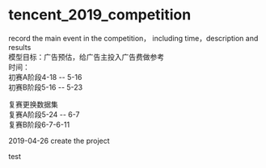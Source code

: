 # tencent_2019_competition
record the main event in the competition， including time，description and results      
模型目标：广告预估，给广告主投入广告费做参考     
时间：   
初赛A阶段4-18 -- 5-16    
初赛B阶段5-16 -- 5-23     

复赛更换数据集        
复赛A阶段5-24 -- 6-7      
复赛B阶段6-7-6-11           

2019-04-26 create the project 


test


